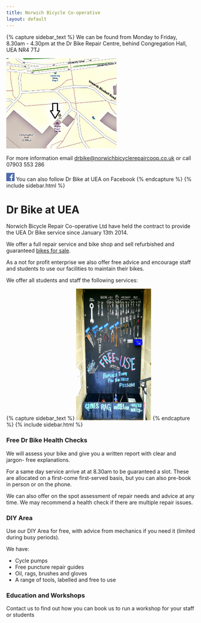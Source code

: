 ```yaml
---
title: Norwich Bicycle Co-operative
layout: default
---
```



{% capture sidebar_text %}
We can be found from Monday to Friday, 8.30am - 4.30pm at the Dr Bike Repair
Centre, behind Congregation Hall, UEA NR4 7TJ

[<img src="/static/images/map_final.jpg" width="294" height="240" />](https://www.openstreetmap.org/#map=19/52.62222/1.24295)

For more information email [drbike@norwichbicyclerepaircoop.co.uk](mailto:drbike@norwichbicyclerepaircoop.co.uk) or call 07903 553 286

[![Visit us on Facebook](/static/images/fb_logo.png)](https://www.facebook.com/drbikeatuea) You can also follow Dr Bike at UEA on Facebook 
{% endcapture %}
{% include sidebar.html %}

Dr Bike at UEA
==============
Norwich Bicycle Repair Co-operative Ltd have held the contract to provide the
UEA Dr Bike service since January 13th 2014.

We offer a full repair service and bike shop and sell refurbished and
guaranteed [bikes for sale](/bikes-for-sale/).

As a not for profit enterprise we also offer free advice and encourage staff
and students to use our facilities to maintain their bikes.

We offer all students and staff the following services:

{% capture sidebar_text %}
<img src="/static/images/diy_tool_board.jpg" width="200" height="350" />
{% endcapture %}
{% include sidebar.html %}

### Free Dr Bike Health Checks ###

We will assess your bike and give you a written report with clear and jargon-
free explanations.

For a same day service arrive at at 8.30am to be guaranteed a slot. These are
allocated on a first-come first-served basis, but you can also pre-book in
person or on the phone.

We can also offer on the spot assessment of repair needs and advice at any time.
We may recommend a health check if there are multiple repair issues.

### DIY Area ###

Use our DIY Area for free, with advice from mechanics if you need it (limited during busy periods).

We have:
 * Cycle pumps
 * Free puncture repair guides
 * Oil, rags, brushes and gloves
 * A range of tools, labelled and free to use

### Education and Workshops ###

Contact us to find out how you can book us to run a workshop for your staff or students
